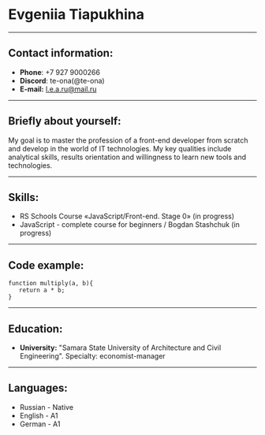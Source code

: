 # Evgeniia Tiapukhina

***

## Contact information:

* **Phone**: +7 927 9000266
* **Discord**: te-ona(@te-ona)
* **E-mail:** l.e.a.ru@mail.ru

***

## Briefly about yourself:

My goal is to master the profession of a front-end developer from scratch and develop in the world of IT technologies. My key qualities include analytical skills, results orientation and willingness to learn new tools and technologies.

***

## Skills:

* RS Schools Course «JavaScript/Front-end. Stage 0» (in progress)
* JavaScript - complete course for beginners / Bogdan Stashchuk (in progress)

***

## Code example:

```
function multiply(a, b){
   return a * b;
}
```

***

## Education:

* **University:** "Samara State University of Architecture and Civil Engineering". Specialty: economist-manager

***

## Languages:

* Russian - Native
* English - A1
* German - A1